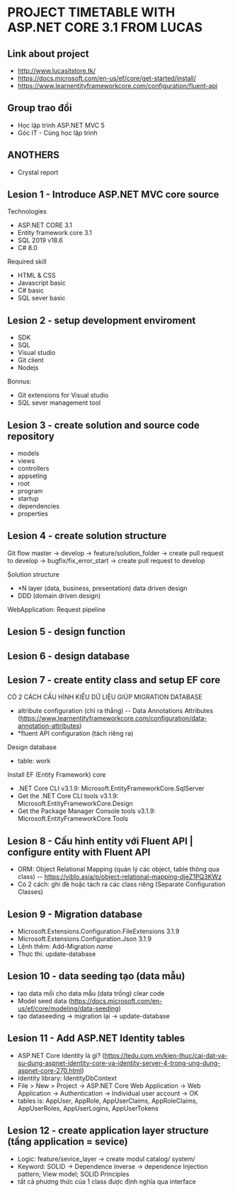 ﻿# PROJECT TIMETABLE WITH ASP.NET CORE 3.1 FROM LUCAS
## Link about project
- http://www.lucasitstore.tk/
- https://docs.microsoft.com/en-us/ef/core/get-started/install/
- https://www.learnentityframeworkcore.com/configuration/fluent-api

## Group trao đổi
- Học lập trình ASP.NET MVC 5
- Góc IT - Cùng học lập trình

## ANOTHERS
- Crystal report

## Lesion 1 - Introduce ASP.NET MVC core source
Technologies
- ASP.NET CORE 3.1
- Entity framework core 3.1
- SQL 2019 v18.6
- C# 8.0

Required skill
- HTML & CSS
- Javascript basic
- C# basic
- SQL sever basic

## Lesion 2 - setup development enviroment
- SDK
- SQL
- Visual studio
- Git client
- Nodejs

Bonnus: 
- Git extensions for Visual studio
- SQL sever management tool

## Lesion 3 - create solution and source code repository
- models
- views
- controllers
- appseting
- root
- program
- startup
- dependencies
- properties

## Lesion 4 - create solution structure
Git flow
master -> develop -> feature/solution_folder -> create pull request to develop -> bugfix/fix_error_start -> create pull request to develop

Solution structure
- *N layer (data, business, presentation) data driven design
- DDD (domain driven design)

WebApplication: Request pipeline
## Lesion 5 - design function

## Lesion 6 - design database

## Lesion 7 - create entity class and setup EF core
CÓ 2 CÁCH CẤU HÌNH KIỂU DỮ LIỆU GIÚP MIGRATION DATABASE
- altribute configuration (chỉ ra thẳng) 
-- Data Annotations Attributes (https://www.learnentityframeworkcore.com/configuration/data-annotation-attributes)
- *fluent API configuration (tách riêng ra)

Design database
- table: work

Install EF (Entity Framework) core 
- .NET Core CLI v3.1.9: Microsoft.EntityFrameworkCore.SqlServer
- Get the .NET Core CLI tools v3.1.9: Microsoft.EntityFrameworkCore.Design
- Get the Package Manager Console tools v3.1.9: Microsoft.EntityFrameworkCore.Tools

## Lesion 8 - Cấu hình entity với Fluent API | configure entity with Fluent API
- ORM: Object Relational Mapping (quản lý các object, table thông qua class)
-- https://viblo.asia/p/object-relational-mapping-djeZ1PQ3KWz
- Có 2 cách: ghi đè hoặc tách ra các class riêng (Separate Configuration Classes)

## Lesion 9 - Migration database
- Microsoft.Extensions.Configuration.FileExtensions 3.1.9
- Microsoft.Extensions.Configuration.Json 3.1.9
- Lệnh thêm: Add-Migration _name_
- Thực thi: update-database

## Lesion 10 - data seeding tạo (data mẫu)
- tạo data mồi cho data mẫu (data trống) clear code
- Model seed data (https://docs.microsoft.com/en-us/ef/core/modeling/data-seeding)
- tạo dataseeding -> migration lại -> update-database 

## Lesion 11 - Add ASP.NET Identity tables
- ASP.NET Core Identity là gì? (https://tedu.com.vn/kien-thuc/cai-dat-va-su-dung-aspnet-identity-core-va-identity-server-4-trong-ung-dung-aspnet-core-270.html)
- Identity library: IdentityDbContext
- File > New > Project -> ASP.NET Core Web Application -> Web Application -> Authentication -> Individual user account -> OK
- tables is: AppUser, AppRole, AppUserClaims, AppRoleClaims, AppUserRoles, AppUserLogins, AppUserTokens

## Lesion 12 - create application layer structure (tầng application = sevice)
- Logic: feature/sevice_layer -> create modul catalog/ system/
- Keyword: SOLID -> Dependence inverse -> dependence Injection pattern; View model; SOLID Principles
- tất cả phương thức của 1 class được định nghĩa qua interface



